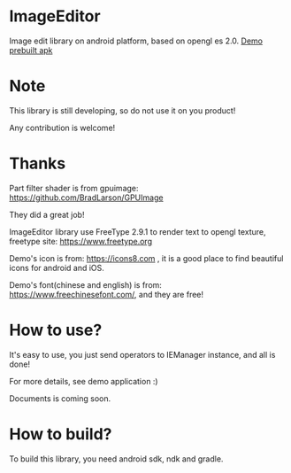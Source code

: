 # ImageEditor
Image edit library on android platform, based on opengl es 2.0.
[Demo prebuilt apk](https://github.com/CreateChance/ImageEditor/blob/master/bin/ImageEditorDemo.apk)
# Note
This library is still developing, so do not use it on you product! 

Any contribution is welcome!
# Thanks
Part filter shader is from gpuimage: https://github.com/BradLarson/GPUImage

They did a great job!

ImageEditor library use FreeType 2.9.1 to render text to opengl texture, freetype site: https://www.freetype.org

Demo's icon is from: https://icons8.com , it is a good place to find beautiful icons for android and iOS.

Demo's font(chinese and english) is from: https://www.freechinesefont.com/, and they are free!
# How to use?
It's easy to use, you just send operators to IEManager instance, and all is done!

For more details, see demo application :) 

Documents is coming soon.
# How to build?
To build this library, you need android sdk, ndk and gradle.

